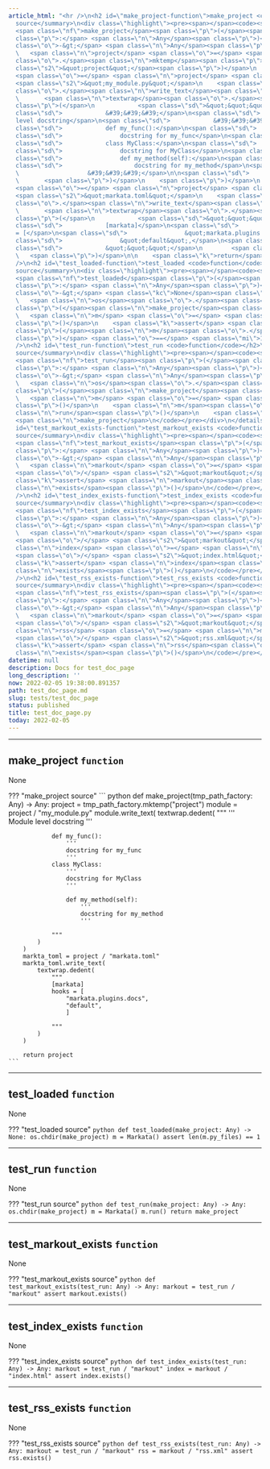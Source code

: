 ```yaml
---
article_html: "<hr />\n<h2 id=\"make_project-function\">make_project <code>function</code></h2>\n<p>None</p>\n<details>\n<summary>make_project
  source</summary>\n<div class=\"highlight\"><pre><span></span><code><span class=\"k\">def</span>
  <span class=\"nf\">make_project</span><span class=\"p\">(</span><span class=\"n\">tmp_path_factory</span><span
  class=\"p\">:</span> <span class=\"n\">Any</span><span class=\"p\">)</span> <span
  class=\"o\">-&gt;</span> <span class=\"n\">Any</span><span class=\"p\">:</span>\n
  \   <span class=\"n\">project</span> <span class=\"o\">=</span> <span class=\"n\">tmp_path_factory</span><span
  class=\"o\">.</span><span class=\"n\">mktemp</span><span class=\"p\">(</span><span
  class=\"s2\">&quot;project&quot;</span><span class=\"p\">)</span>\n    <span class=\"n\">module</span>
  <span class=\"o\">=</span> <span class=\"n\">project</span> <span class=\"o\">/</span>
  <span class=\"s2\">&quot;my_module.py&quot;</span>\n    <span class=\"n\">module</span><span
  class=\"o\">.</span><span class=\"n\">write_text</span><span class=\"p\">(</span>\n
  \       <span class=\"n\">textwrap</span><span class=\"o\">.</span><span class=\"n\">dedent</span><span
  class=\"p\">(</span>\n            <span class=\"sd\">&quot;&quot;&quot;</span>\n<span
  class=\"sd\">            &#39;&#39;&#39;</span>\n<span class=\"sd\">            Module
  level docstring</span>\n<span class=\"sd\">            &#39;&#39;&#39;</span>\n\n<span
  class=\"sd\">            def my_func():</span>\n<span class=\"sd\">                &#39;&#39;&#39;</span>\n<span
  class=\"sd\">                docstring for my_func</span>\n<span class=\"sd\">                &#39;&#39;&#39;</span>\n<span
  class=\"sd\">            class MyClass:</span>\n<span class=\"sd\">                &#39;&#39;&#39;</span>\n<span
  class=\"sd\">                docstring for MyClass</span>\n<span class=\"sd\">                &#39;&#39;&#39;</span>\n\n<span
  class=\"sd\">                def my_method(self):</span>\n<span class=\"sd\">                    &#39;&#39;&#39;</span>\n<span
  class=\"sd\">                    docstring for my_method</span>\n<span class=\"sd\">
  \                   &#39;&#39;&#39;</span>\n\n<span class=\"sd\">            &quot;&quot;&quot;</span>\n
  \       <span class=\"p\">)</span>\n    <span class=\"p\">)</span>\n    <span class=\"n\">markta_toml</span>
  <span class=\"o\">=</span> <span class=\"n\">project</span> <span class=\"o\">/</span>
  <span class=\"s2\">&quot;markata.toml&quot;</span>\n    <span class=\"n\">markta_toml</span><span
  class=\"o\">.</span><span class=\"n\">write_text</span><span class=\"p\">(</span>\n
  \       <span class=\"n\">textwrap</span><span class=\"o\">.</span><span class=\"n\">dedent</span><span
  class=\"p\">(</span>\n            <span class=\"sd\">&quot;&quot;&quot;</span>\n<span
  class=\"sd\">            [markata]</span>\n<span class=\"sd\">            hooks
  = [</span>\n<span class=\"sd\">                &quot;markata.plugins.docs&quot;,</span>\n<span
  class=\"sd\">                &quot;default&quot;,</span>\n<span class=\"sd\">                ]</span>\n\n<span
  class=\"sd\">            &quot;&quot;&quot;</span>\n        <span class=\"p\">)</span>\n
  \   <span class=\"p\">)</span>\n\n    <span class=\"k\">return</span> <span class=\"n\">project</span>\n</code></pre></div>\n</details>\n<hr
  />\n<h2 id=\"test_loaded-function\">test_loaded <code>function</code></h2>\n<p>None</p>\n<details>\n<summary>test_loaded
  source</summary>\n<div class=\"highlight\"><pre><span></span><code><span class=\"k\">def</span>
  <span class=\"nf\">test_loaded</span><span class=\"p\">(</span><span class=\"n\">make_project</span><span
  class=\"p\">:</span> <span class=\"n\">Any</span><span class=\"p\">)</span> <span
  class=\"o\">-&gt;</span> <span class=\"kc\">None</span><span class=\"p\">:</span>\n
  \   <span class=\"n\">os</span><span class=\"o\">.</span><span class=\"n\">chdir</span><span
  class=\"p\">(</span><span class=\"n\">make_project</span><span class=\"p\">)</span>\n
  \   <span class=\"n\">m</span> <span class=\"o\">=</span> <span class=\"n\">Markata</span><span
  class=\"p\">()</span>\n    <span class=\"k\">assert</span> <span class=\"nb\">len</span><span
  class=\"p\">(</span><span class=\"n\">m</span><span class=\"o\">.</span><span class=\"n\">py_files</span><span
  class=\"p\">)</span> <span class=\"o\">==</span> <span class=\"mi\">1</span>\n</code></pre></div>\n</details>\n<hr
  />\n<h2 id=\"test_run-function\">test_run <code>function</code></h2>\n<p>None</p>\n<details>\n<summary>test_run
  source</summary>\n<div class=\"highlight\"><pre><span></span><code><span class=\"k\">def</span>
  <span class=\"nf\">test_run</span><span class=\"p\">(</span><span class=\"n\">make_project</span><span
  class=\"p\">:</span> <span class=\"n\">Any</span><span class=\"p\">)</span> <span
  class=\"o\">-&gt;</span> <span class=\"n\">Any</span><span class=\"p\">:</span>\n
  \   <span class=\"n\">os</span><span class=\"o\">.</span><span class=\"n\">chdir</span><span
  class=\"p\">(</span><span class=\"n\">make_project</span><span class=\"p\">)</span>\n
  \   <span class=\"n\">m</span> <span class=\"o\">=</span> <span class=\"n\">Markata</span><span
  class=\"p\">()</span>\n    <span class=\"n\">m</span><span class=\"o\">.</span><span
  class=\"n\">run</span><span class=\"p\">()</span>\n    <span class=\"k\">return</span>
  <span class=\"n\">make_project</span>\n</code></pre></div>\n</details>\n<hr />\n<h2
  id=\"test_markout_exists-function\">test_markout_exists <code>function</code></h2>\n<p>None</p>\n<details>\n<summary>test_markout_exists
  source</summary>\n<div class=\"highlight\"><pre><span></span><code><span class=\"k\">def</span>
  <span class=\"nf\">test_markout_exists</span><span class=\"p\">(</span><span class=\"n\">test_run</span><span
  class=\"p\">:</span> <span class=\"n\">Any</span><span class=\"p\">)</span> <span
  class=\"o\">-&gt;</span> <span class=\"n\">Any</span><span class=\"p\">:</span>\n
  \   <span class=\"n\">markout</span> <span class=\"o\">=</span> <span class=\"n\">test_run</span>
  <span class=\"o\">/</span> <span class=\"s2\">&quot;markout&quot;</span>\n    <span
  class=\"k\">assert</span> <span class=\"n\">markout</span><span class=\"o\">.</span><span
  class=\"n\">exists</span><span class=\"p\">()</span>\n</code></pre></div>\n</details>\n<hr
  />\n<h2 id=\"test_index_exists-function\">test_index_exists <code>function</code></h2>\n<p>None</p>\n<details>\n<summary>test_index_exists
  source</summary>\n<div class=\"highlight\"><pre><span></span><code><span class=\"k\">def</span>
  <span class=\"nf\">test_index_exists</span><span class=\"p\">(</span><span class=\"n\">test_run</span><span
  class=\"p\">:</span> <span class=\"n\">Any</span><span class=\"p\">)</span> <span
  class=\"o\">-&gt;</span> <span class=\"n\">Any</span><span class=\"p\">:</span>\n
  \   <span class=\"n\">markout</span> <span class=\"o\">=</span> <span class=\"n\">test_run</span>
  <span class=\"o\">/</span> <span class=\"s2\">&quot;markout&quot;</span>\n    <span
  class=\"n\">index</span> <span class=\"o\">=</span> <span class=\"n\">markout</span>
  <span class=\"o\">/</span> <span class=\"s2\">&quot;index.html&quot;</span>\n    <span
  class=\"k\">assert</span> <span class=\"n\">index</span><span class=\"o\">.</span><span
  class=\"n\">exists</span><span class=\"p\">()</span>\n</code></pre></div>\n</details>\n<hr
  />\n<h2 id=\"test_rss_exists-function\">test_rss_exists <code>function</code></h2>\n<p>None</p>\n<details>\n<summary>test_rss_exists
  source</summary>\n<div class=\"highlight\"><pre><span></span><code><span class=\"k\">def</span>
  <span class=\"nf\">test_rss_exists</span><span class=\"p\">(</span><span class=\"n\">test_run</span><span
  class=\"p\">:</span> <span class=\"n\">Any</span><span class=\"p\">)</span> <span
  class=\"o\">-&gt;</span> <span class=\"n\">Any</span><span class=\"p\">:</span>\n
  \   <span class=\"n\">markout</span> <span class=\"o\">=</span> <span class=\"n\">test_run</span>
  <span class=\"o\">/</span> <span class=\"s2\">&quot;markout&quot;</span>\n    <span
  class=\"n\">rss</span> <span class=\"o\">=</span> <span class=\"n\">markout</span>
  <span class=\"o\">/</span> <span class=\"s2\">&quot;rss.xml&quot;</span>\n    <span
  class=\"k\">assert</span> <span class=\"n\">rss</span><span class=\"o\">.</span><span
  class=\"n\">exists</span><span class=\"p\">()</span>\n</code></pre></div>\n</details>"
datetime: null
description: Docs for test_doc_page
long_description: ''
now: 2022-02-05 19:38:00.891357
path: test_doc_page.md
slug: tests/test_doc_page
status: published
title: test_doc_page.py
today: 2022-02-05
---
```


---

## make_project `function`

None

??? "make_project source"
    ``` python
    def make_project(tmp_path_factory: Any) -> Any:
        project = tmp_path_factory.mktemp("project")
        module = project / "my_module.py"
        module.write_text(
            textwrap.dedent(
                """
                '''
                Module level docstring
                '''

                def my_func():
                    '''
                    docstring for my_func
                    '''
                class MyClass:
                    '''
                    docstring for MyClass
                    '''

                    def my_method(self):
                        '''
                        docstring for my_method
                        '''

                """
            )
        )
        markta_toml = project / "markata.toml"
        markta_toml.write_text(
            textwrap.dedent(
                """
                [markata]
                hooks = [
                    "markata.plugins.docs",
                    "default",
                    ]

                """
            )
        )

        return project
    ```


---

## test_loaded `function`

None

??? "test_loaded source"
    ``` python
    def test_loaded(make_project: Any) -> None:
        os.chdir(make_project)
        m = Markata()
        assert len(m.py_files) == 1
    ```


---

## test_run `function`

None

??? "test_run source"
    ``` python
    def test_run(make_project: Any) -> Any:
        os.chdir(make_project)
        m = Markata()
        m.run()
        return make_project
    ```


---

## test_markout_exists `function`

None

??? "test_markout_exists source"
    ``` python
    def test_markout_exists(test_run: Any) -> Any:
        markout = test_run / "markout"
        assert markout.exists()
    ```


---

## test_index_exists `function`

None

??? "test_index_exists source"
    ``` python
    def test_index_exists(test_run: Any) -> Any:
        markout = test_run / "markout"
        index = markout / "index.html"
        assert index.exists()
    ```


---

## test_rss_exists `function`

None

??? "test_rss_exists source"
    ``` python
    def test_rss_exists(test_run: Any) -> Any:
        markout = test_run / "markout"
        rss = markout / "rss.xml"
        assert rss.exists()
    ```